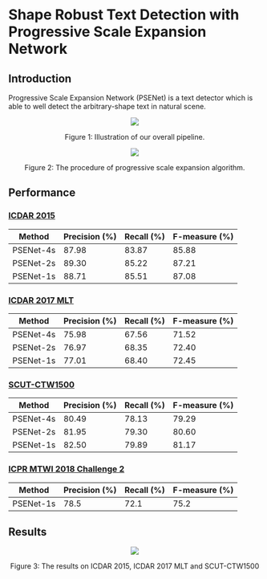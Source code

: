# Shape Robust Text Detection with Progressive Scale Expansion Network

## Introduction
Progressive Scale Expansion Network (PSENet) is a text detector which is able to well detect the arbitrary-shape text in natural scene.

<div align="center">
  <img src="https://github.com/whai362/PSENet/blob/master/figure/pipeline.png">
</div>
<p align="center">
  Figure 1: Illustration of our overall pipeline.
</p>

<div align="center">
  <img src="https://github.com/whai362/PSENet/blob/master/figure/pse.png">
</div>
<p align="center">
  Figure 2: The procedure of progressive scale expansion algorithm.
</p>

## Performance
### [ICDAR 2015](http://rrc.cvc.uab.es/?ch=4&com=evaluation&task=1)
| Method | Precision (%) | Recall (%) | F-measure (%) | 
| - | - | - | - |
| PSENet-4s | 87.98 | 83.87 | 85.88 |
| PSENet-2s | 89.30 | 85.22 | 87.21 |
| PSENet-1s | 88.71 | 85.51 | 87.08 |

### [ICDAR 2017 MLT](http://rrc.cvc.uab.es/?ch=8&com=evaluation&task=1)
| Method | Precision (%) | Recall (%) | F-measure (%) | 
| - | - | - | - |
| PSENet-4s | 75.98 | 67.56 | 71.52 |
| PSENet-2s | 76.97 | 68.35 | 72.40 |
| PSENet-1s | 77.01 | 68.40 | 72.45 |

### [SCUT-CTW1500](https://github.com/Yuliang-Liu/Curve-Text-Detector)
| Method | Precision (%) | Recall (%) | F-measure (%) | 
| - | - | - | - |
| PSENet-4s | 80.49 | 78.13 | 79.29 |
| PSENet-2s | 81.95 | 79.30 | 80.60 |
| PSENet-1s | 82.50 | 79.89 | 81.17 |

### [ICPR MTWI 2018 Challenge 2](https://tianchi.aliyun.com/competition/rankingList.htm?spm=5176.100067.5678.4.65166a80jnPm5W&raceId=231651)
| Method | Precision (%) | Recall (%) | F-measure (%) | 
| - | - | - | - |
| PSENet-1s | 78.5 | 72.1 | 75.2 |

## Results
<div align="center">
  <img src="https://github.com/whai362/PSENet/blob/master/figure/res0.png">
</div>
<p align="center">
  Figure 3: The results on ICDAR 2015, ICDAR 2017 MLT and SCUT-CTW1500
</p>
